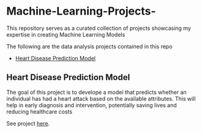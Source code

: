 # Machine-Learning-Projects-
This repository serves as a curated collection of projects showcasing my expertise in creating Machine Learning Models

The following are the data analysis projects contained in this repo
- [Heart Disease Prediction Model](https://github.com/shedrachIkenna/Machine-Learning-Projects-/tree/main/Heart_prediction_model)


## Heart Disease Prediction Model 
The goal of this project is to develope a model that predicts whether an individual has had a heart attack based on the available attributes. This will help in early diagnosis and intervention, potentially saving lives and reducing healthcare costs 

See project [here](https://github.com/shedrachIkenna/Machine-Learning-Projects-/tree/main/Heart_prediction_model).


